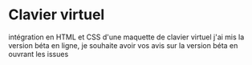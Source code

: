 # Clavier virtuel
 intégration en HTML et CSS d'une maquette de clavier virtuel
 j'ai mis la version béta en ligne, je souhaite avoir vos avis
 sur la version béta
 en ouvrant les issues 
 
